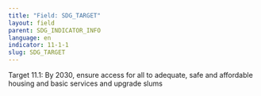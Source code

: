 ```yaml
---
title: "Field: SDG_TARGET"
layout: field
parent: SDG_INDICATOR_INFO
language: en
indicator: 11-1-1
slug: SDG_TARGET
---
```

Target 11.1: By 2030, ensure access for all to adequate, safe and affordable housing and basic services and upgrade slums